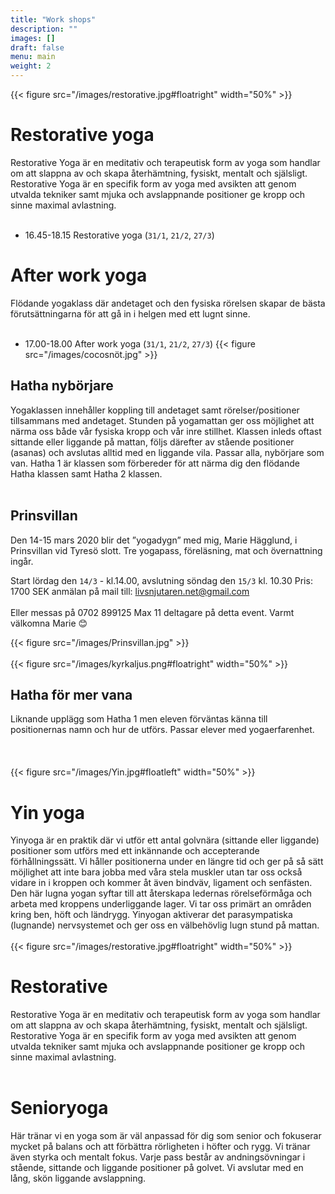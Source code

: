 ```yaml
---
title: "Work shops"
description: ""
images: []
draft: false
menu: main
weight: 2
---
```


{{< figure src="/images/restorative.jpg#floatright" width="50%" >}}
# Restorative yoga
Restorative Yoga är en meditativ och terapeutisk form av yoga som handlar om att slappna av och skapa återhämtning, fysiskt, mentalt och själsligt.
Restorative Yoga är en specifik form av yoga med avsikten att genom utvalda tekniker samt mjuka och avslappnande positioner ge kropp och sinne maximal avlastning.
<br><br>
- 16.45-18.15 Restorative yoga (`31/1`, `21/2`, `27/3`)

# After work yoga
Flödande yogaklass där andetaget och den fysiska rörelsen skapar de bästa förutsättningarna för att gå in i helgen med ett lugnt sinne.
<br><br>
- 17.00-18.00 After work yoga (`31/1`, `21/2`, `27/3`)
{{< figure src="/images/cocosnöt.jpg" >}}
## Hatha nybörjare
Yogaklassen innehåller koppling till andetaget samt rörelser/positioner tillsammans med andetaget.
Stunden på yogamattan ger oss möjlighet att närma oss både vår fysiska kropp och vår inre stillhet.
Klassen inleds oftast sittande eller liggande på mattan, följs därefter av stående positioner (asanas) och avslutas alltid med en liggande vila.
Passar alla, nybörjare som van.
Hatha 1 är klassen som förbereder för att närma dig den flödande Hatha klassen samt Hatha 2 klassen.
<br><br>
## Prinsvillan
Den 14-15 mars 2020 blir det ”yogadygn” med mig, Marie Hägglund, i Prinsvillan vid Tyresö slott. 
Tre yogapass, föreläsning, mat och övernattning ingår.

Start lördag den `14/3` -  kl.14.00, avslutning söndag den `15/3` kl. 10.30
Pris: 1700 SEK anmälan på mail till:
livsnjutaren.net@gmail.com
<br><br>
Eller messas på 0702 899125
Max 11 deltagare på detta event.
Varmt välkomna Marie 😊

{{< figure src="/images/Prinsvillan.jpg" >}}
<br><br>
{{< figure src="/images/kyrkaljus.png#floatright" width="50%" >}}
## Hatha för mer vana
Liknande upplägg som Hatha 1 men eleven förväntas känna till positionernas namn och hur de utförs. Passar elever med yogaerfarenhet.
<br><br><br><br>
{{< figure src="/images/Yin.jpg#floatleft" width="50%" >}}
# Yin yoga
Yinyoga är en praktik där vi utför ett antal golvnära (sittande eller liggande) positioner som utförs med ett inkännande och accepterande förhållningssätt. 
Vi håller positionerna under en längre tid och ger på så sätt möjlighet att inte bara jobba med våra stela muskler utan tar oss också vidare in i kroppen och kommer åt även bindväv, ligament och senfästen. Den här lugna yogan syftar till att återskapa ledernas rörelseförmåga och arbeta med kroppens underliggande lager. Vi tar oss primärt an områden kring ben, höft och ländrygg.
Yinyogan aktiverar det parasympatiska (lugnande) nervsystemet och ger oss en välbehövlig lugn stund på mattan.
<br><br>
{{< figure src="/images/restorative.jpg#floatright" width="50%" >}}
# Restorative
Restorative Yoga är en meditativ och terapeutisk form av yoga som handlar om att slappna av och skapa återhämtning, fysiskt, mentalt och själsligt.
Restorative Yoga är en specifik form av yoga med avsikten att genom utvalda tekniker samt mjuka och avslappnande positioner ge kropp och sinne maximal avlastning.
<br><br>
# Senioryoga
Här tränar vi en yoga som är väl anpassad för dig som senior och fokuserar mycket på balans och att förbättra rörligheten i höfter och rygg. Vi tränar även styrka och mentalt fokus. Varje pass består av andningsövningar i stående, sittande och liggande positioner på golvet. Vi avslutar med en lång, skön liggande avslappning.
<br><br>

